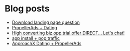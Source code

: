 # Blog posts
<!-- BLOG-POST-LIST:START -->
- [Download landing page question](https://afflift.com/f/threads/download-landing-page-question.10236/)
- [PropellerAds + Dating](https://afflift.com/f/threads/propellerads-dating.10188/)
- [High converting biz opp trial offer DIRECT... Let&#39;s chat!](https://afflift.com/f/threads/high-converting-biz-opp-trial-offer-direct-lets-chat.9949/)
- [app install + pop traffic](https://afflift.com/f/threads/app-install-pop-traffic.10181/)
- [ApproachX Dating + PropellerAds](https://afflift.com/f/threads/approachx-dating-propellerads.10218/)
<!-- BLOG-POST-LIST:END -->
